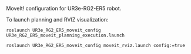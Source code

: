 MoveIt! configuration for UR3e-RG2-ER5 robot. 

To launch planning and RVIZ visualization: 

	roslaunch UR3e_RG2_ER5_moveit_config UR3e_RG2_ER5_moveit_planning_execution.launch 
	
	roslaunch UR3e_RG2_ER5_moveit_config moveit_rviz.launch config:=true
